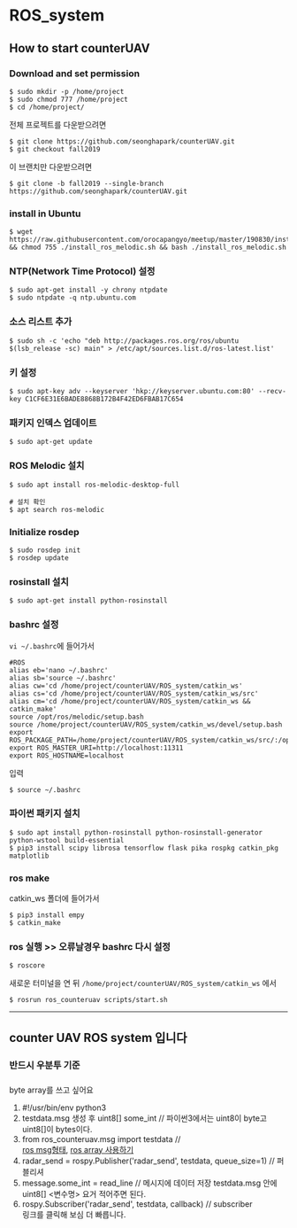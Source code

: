 ROS_system
=======
## How to start counterUAV

### Download and set permission
```
$ sudo mkdir -p /home/project
$ sudo chmod 777 /home/project
$ cd /home/project/
```

전체 프로젝트를 다운받으려면

```
$ git clone https://github.com/seonghapark/counterUAV.git
$ git checkout fall2019
```

이 브랜치만 다운받으려면
```
$ git clone -b fall2019 --single-branch https://github.com/seonghapark/counterUAV.git
```


###  install in Ubuntu
```
$ wget https://raw.githubusercontent.com/orocapangyo/meetup/master/190830/install_ros_melodic.sh && chmod 755 ./install_ros_melodic.sh && bash ./install_ros_melodic.sh
```

### NTP(Network Time Protocol) 설정
```
$ sudo apt-get install -y chrony ntpdate
$ sudo ntpdate -q ntp.ubuntu.com
```

### 소스 리스트 추가 
```
$ sudo sh -c 'echo "deb http://packages.ros.org/ros/ubuntu $(lsb_release -sc) main" > /etc/apt/sources.list.d/ros-latest.list'
```

### 키 설정
```
$ sudo apt-key adv --keyserver 'hkp://keyserver.ubuntu.com:80' --recv-key C1CF6E31E6BADE8868B172B4F42ED6FBAB17C654
```

### 패키지 인덱스 업데이트
```
$ sudo apt-get update
```

### ROS Melodic 설치
```
$ sudo apt install ros-melodic-desktop-full

# 설치 확인
$ apt search ros-melodic
```

### Initialize rosdep
```
$ sudo rosdep init
$ rosdep update
```

### rosinstall 설치
```
$ sudo apt-get install python-rosinstall
```

### bashrc 설정
`vi ~/.bashrc`에 들어가서

```
#ROS
alias eb='nano ~/.bashrc'
alias sb='source ~/.bashrc'
alias cw='cd /home/project/counterUAV/ROS_system/catkin_ws'
alias cs='cd /home/project/counterUAV/ROS_system/catkin_ws/src'
alias cm='cd /home/project/counterUAV/ROS_system/catkin_ws && catkin_make'
source /opt/ros/melodic/setup.bash
source /home/project/counterUAV/ROS_system/catkin_ws/devel/setup.bash
export ROS_PACKAGE_PATH=/home/project/counterUAV/ROS_system/catkin_ws/src/:/opt/ros/melodic/share
export ROS_MASTER_URI=http://localhost:11311
export ROS_HOSTNAME=localhost
```
입력

```
$ source ~/.bashrc
```

### 파이썬 패키지 설치
```
$ sudo apt install python-rosinstall python-rosinstall-generator python-wstool build-essential
$ pip3 install scipy librosa tensorflow flask pika rospkg catkin_pkg matplotlib
```


### ros make

catkin_ws 폴더에 들어가서

```
$ pip3 install empy
$ catkin_make
```

### ros 실행 >> 오류날경우 bashrc 다시 설정

```
$ roscore
```

새로운 터미널을 연 뒤
`/home/project/counterUAV/ROS_system/catkin_ws` 에서
```
$ rosrun ros_counteruav scripts/start.sh
```




---------

## counter UAV ROS system 입니다

### 반드시 우분투 기준 


### 
byte array를 쓰고 싶어요<br>
1. #!/usr/bin/env python3<br>
2. testdata.msg 생성 후 uint8[] some_int // 파이썬3에서는 uint8이 byte고 uint8[]이 bytes이다.
3. from ros_counteruav.msg import testdata  // <br> [ros msg형태](http://wiki.ros.org/msg), [ros array 사용하기](https://answers.ros.org/question/9471/how-to-recieve-an-array-over-publisher-and-subscriber-python/)<br>
4. radar_send = rospy.Publisher('radar_send', testdata, queue_size=1) // 퍼블리셔<br>
5. message.some_int = read_line // 메시지에 데이터 저장 testdata.msg 안에 uint8[] <변수명> 요거 적어주면 된다.<br>
6. rospy.Subscriber('radar_send', testdata, callback) // subscriber <br>
링크를 클릭해 보심 더 빠릅니다.

